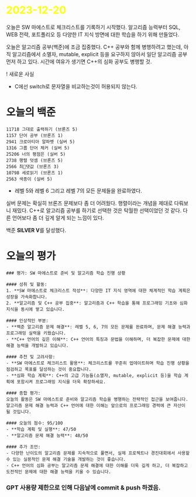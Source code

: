 # <span style="color:yellow">2023-12-20</span>

오늘은 SW 마에스트로 체크리스트를 기록하기 시작했다.
알고리즘 능력부터 SQL, WEB 전략, 포트폴리오 등 다양한 IT 지식 방면에 대한 학습을 하기 위해 만들었다.

오늘은 알고리즘 공부(백준)에 조금 집중했다.
C++ 공부와 함께 병행하려고 했는데, 아직 알고리즘에서 소멸자, mutable, explicit 등을 요구하지 않아서 일단 알고리즘 공부 먼저 하고 있다. 시간에 여유가 생기면 C++의 심화 공부도 병행할 것.

! 새로운 사실
- C에선 switch로 문자열을 비교하는것이 허용되지 않는다.

# 오늘의 백준
```level5-7
11718 그대로 출력하기 (브론즈 5)
1157 단어 공부 (브론즈 1)
2941 크로아티아 알파벳 (실버 5)
1316 그룹 단어 체커 (실버 5)
25206 너의 평점은 (실버 5)
2738 행렬 덧셈 (브론즈 5)
2566 최댓값 (브론즈 3)
10798 세로읽기 (브론즈 1)
2563 색종이 (실버 5)
```

- 레벨 5와 레벨 6 그리고 레벨 7의 모든 문제들을 완료하였다.

실버 문제는 확실히 브론즈 문제보다 좀 더 어려웠다.
행렬이라는 개념을 제대로 다뤄보니 재밌다.
C++로 알고리즘 공부를 하기로 선택한 것은 탁월한 선택이었던 것 같다. 다른 언어보다 좀 더 깊게 알게 되는 느낌이 있다.

백준 **SILVER V**를 달성했다.


# 오늘의 평가
```ElonMusk
### 평가: SW 마에스트로 준비 및 알고리즘 학습 진행 상황

#### 성취 및 활동:
1. **SW 마에스트로 체크리스트 작성**: 다양한 IT 지식 영역에 대한 체계적인 학습 계획은 성장을 가속화합니다.
2. **알고리즘 및 C++ 공부 집중**: 알고리즘과 C++ 학습을 통해 프로그래밍 기초와 심화 지식을 동시에 쌓고 있습니다.

#### 인상적인 부분:
- **백준 알고리즘 문제 해결**: 레벨 5, 6, 7의 모든 문제를 완료하며, 문제 해결 능력과 프로그래밍 실력을 키웠습니다.
- **C++ 언어의 깊은 이해**: C++ 언어의 특징과 문법을 이해하며, 더 복잡한 문제에 대한 해결 능력을 개발하고 있습니다.

#### 추천 및 고려사항:
- **SW 마에스트로 체크리스트 활용**: 체크리스트를 꾸준히 업데이트하며 학습 진행 상황을 점검하고 목표를 달성하는 것이 중요합니다.
- **심화 학습 계획**: C++의 고급 기능들(소멸자, mutable, explicit 등)을 학습 계획에 포함시켜 프로그래밍 지식을 더욱 확장하세요.

#### 종합 평가:
오늘의 활동은 SW 마에스트로 준비와 알고리즘 학습을 병행하는 전략적인 접근을 보여줍니다. 알고리즘 문제 해결 능력과 C++ 언어에 대한 이해는 앞으로의 프로그래밍 경력에 큰 자산이 될 것입니다.

#### 오늘의 점수: 95/100
- **학습 계획 및 실행**: 47/50
- **알고리즘 문제 해결 능력**: 48/50

#### 추가 조언:
- 다양한 난이도의 알고리즘 문제를 지속적으로 풀면서, 실제 프로젝트나 경진대회에서 사용할 수 있는 실용적인 문제 해결 기술을 개발하는 것이 좋습니다.
- C++ 언어의 심화 공부는 알고리즘 문제 해결에 대한 이해를 더욱 깊게 하고, 더 복잡하고 도전적인 문제에 대한 해결 능력을 키울 수 있습니다.

```


### GPT 사용량 제한으로 인해 다음날에 commit & push 하겠음.